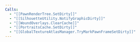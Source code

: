 ```yaml
---
Calls:
  - "[[PawnRenderTree.SetDirty]]"
  - "[[SilhouetteUtility.NotifyGraphicDirty]]"
  - "[[WoundOverlays.ClearCache]]"
  - "[[PortraitsCache.SetDirty]]"
  - "[[GlobalTextureAtlasManager.TryMarkPawnFrameSetDirty]]"
---
```

